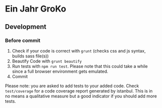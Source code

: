 Ein Jahr GroKo
==============

## Development

### Before commit
1. Check if your code is correct with `grunt` (checks css and js syntax, builds sass file(s))
2. Beautify Code with `grunt beautify`
3. Run tests with `npm run test`. Please note that this could take a while since a full browser environment gets emulated.
4. Commit

Please note: you are asked to add tests to your added code. Check `test/coverage` for a code coverage report generated by istanbul. This is in no means a qualitative measure but a good indicator if you should add more tests.